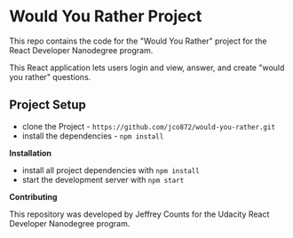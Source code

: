 # Would You Rather Project

This repo contains the code for the "Would You Rather" project for the React Developer Nanodegree program.

This React application lets users login and view, answer, and create "would you rather" questions. 

## Project Setup

* clone the Project - `https://github.com/jco872/would-you-rather.git`
* install the dependencies - `npm install`

**Installation**

* install all project dependencies with `npm install`
* start the development server with `npm start`

**Contributing**

This repository was developed by Jeffrey Counts for the Udacity React Developer Nanodegree program.